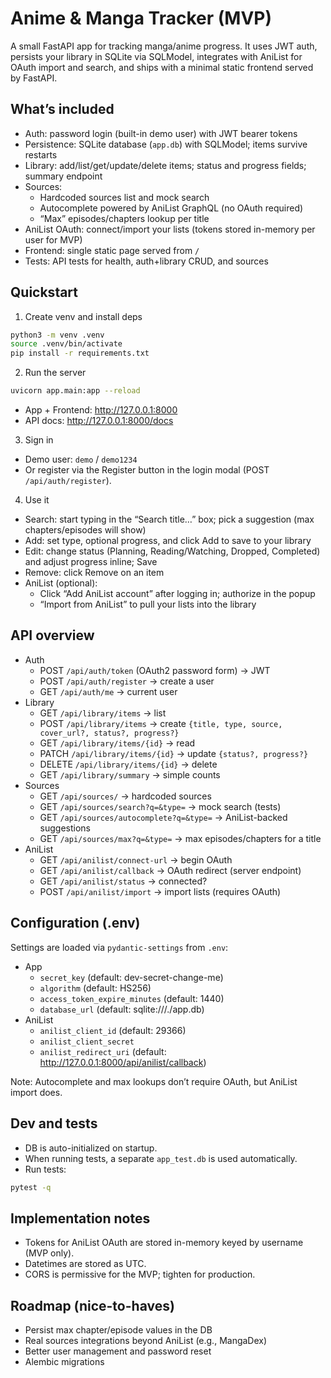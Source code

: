 # Anime & Manga Tracker (MVP)

A small FastAPI app for tracking manga/anime progress. It uses JWT auth, persists your library in SQLite via SQLModel, integrates with AniList for OAuth import and search, and ships with a minimal static frontend served by FastAPI.

## What’s included
- Auth: password login (built-in demo user) with JWT bearer tokens
- Persistence: SQLite database (`app.db`) with SQLModel; items survive restarts
- Library: add/list/get/update/delete items; status and progress fields; summary endpoint
- Sources:
  - Hardcoded sources list and mock search
  - Autocomplete powered by AniList GraphQL (no OAuth required)
  - “Max” episodes/chapters lookup per title
- AniList OAuth: connect/import your lists (tokens stored in-memory per user for MVP)
- Frontend: single static page served from `/`
- Tests: API tests for health, auth+library CRUD, and sources

## Quickstart

1) Create venv and install deps
```bash
python3 -m venv .venv
source .venv/bin/activate
pip install -r requirements.txt
```

2) Run the server
```bash
uvicorn app.main:app --reload
```
- App + Frontend: http://127.0.0.1:8000
- API docs: http://127.0.0.1:8000/docs

3) Sign in
- Demo user: `demo` / `demo1234`
- Or register via the Register button in the login modal (POST `/api/auth/register`).

4) Use it
- Search: start typing in the “Search title…” box; pick a suggestion (max chapters/episodes will show)
- Add: set type, optional progress, and click Add to save to your library
- Edit: change status (Planning, Reading/Watching, Dropped, Completed) and adjust progress inline; Save
- Remove: click Remove on an item
- AniList (optional):
  - Click “Add AniList account” after logging in; authorize in the popup
  - “Import from AniList” to pull your lists into the library

## API overview
- Auth
  - POST `/api/auth/token` (OAuth2 password form) → JWT
  - POST `/api/auth/register` → create a user
  - GET `/api/auth/me` → current user
- Library
  - GET `/api/library/items` → list
  - POST `/api/library/items` → create `{title, type, source, cover_url?, status?, progress?}`
  - GET `/api/library/items/{id}` → read
  - PATCH `/api/library/items/{id}` → update `{status?, progress?}`
  - DELETE `/api/library/items/{id}` → delete
  - GET `/api/library/summary` → simple counts
- Sources
  - GET `/api/sources/` → hardcoded sources
  - GET `/api/sources/search?q=&type=` → mock search (tests)
  - GET `/api/sources/autocomplete?q=&type=` → AniList-backed suggestions
  - GET `/api/sources/max?q=&type=` → max episodes/chapters for a title
- AniList
  - GET `/api/anilist/connect-url` → begin OAuth
  - GET `/api/anilist/callback` → OAuth redirect (server endpoint)
  - GET `/api/anilist/status` → connected?
  - POST `/api/anilist/import` → import lists (requires OAuth)

## Configuration (.env)
Settings are loaded via `pydantic-settings` from `.env`:

- App
  - `secret_key` (default: dev-secret-change-me)
  - `algorithm` (default: HS256)
  - `access_token_expire_minutes` (default: 1440)
  - `database_url` (default: sqlite:///./app.db)
- AniList
  - `anilist_client_id` (default: 29366)
  - `anilist_client_secret`
  - `anilist_redirect_uri` (default: http://127.0.0.1:8000/api/anilist/callback)

Note: Autocomplete and max lookups don’t require OAuth, but AniList import does.

## Dev and tests
- DB is auto-initialized on startup.
- When running tests, a separate `app_test.db` is used automatically.
- Run tests:
```bash
pytest -q
```

## Implementation notes
- Tokens for AniList OAuth are stored in-memory keyed by username (MVP only).
- Datetimes are stored as UTC.
- CORS is permissive for the MVP; tighten for production.

## Roadmap (nice-to-haves)
- Persist max chapter/episode values in the DB
- Real sources integrations beyond AniList (e.g., MangaDex)
- Better user management and password reset
- Alembic migrations

